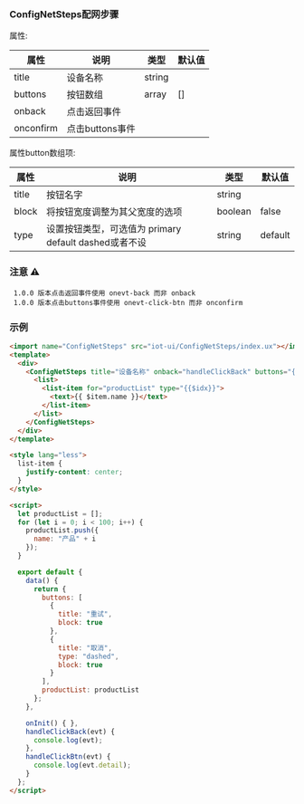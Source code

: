 ### ConfigNetSteps配网步骤

属性:

| 属性  | 说明   |  类型 | 默认值  |
| -----| ---- | ---- | ---- |
| title | 设备名称 | string | |
| buttons | 按钮数组 | array | [] |
| onback | 点击返回事件 | | |
| onconfirm | 点击buttons事件 | | |

属性button数组项:


| 属性  | 说明   |  类型 | 默认值  |
| -----| ---- | ---- | ---- |
| title | 按钮名字 | string | |
| block | 将按钮宽度调整为其父宽度的选项 | boolean | false |
| type | 设置按钮类型，可选值为 primary default dashed或者不设  | string |      default |



### 注意 ⚠️

```
 1.0.0 版本点击返回事件使用 onevt-back 而非 onback
 1.0.0 版本点击buttons事件使用 onevt-click-btn 而非 onconfirm

```

### 示例

``` html
<import name="ConfigNetSteps" src="iot-ui/ConfigNetSteps/index.ux"></import>
<template>
  <div>
    <ConfigNetSteps title="设备名称" onback="handleClickBack" buttons="{{buttons}}" onconfirm="handleClickBtn">
      <list>
        <list-item for="productList" type="{{$idx}}">
          <text>{{ $item.name }}</text>
        </list-item>
      </list>
    </ConfigNetSteps>
  </div>
</template>

<style lang="less">
  list-item {
    justify-content: center;
  }
</style>

<script>
  let productList = [];
  for (let i = 0; i < 100; i++) {
    productList.push({
      name: "产品" + i
    });
  }

  export default {
    data() {
      return {
        buttons: [
          {
            title: "重试",
            block: true
          },
          {
            title: "取消",
            type: "dashed",
            block: true
          }
        ],
        productList: productList
      };
    },

    onInit() { },
    handleClickBack(evt) {
      console.log(evt);
    },
    handleClickBtn(evt) {
      console.log(evt.detail);
    }
  };
</script>

```